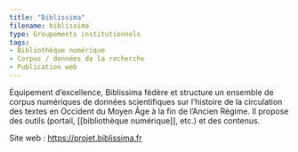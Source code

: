 ```yaml
---
title: "Biblissima"
filename: biblissima
type: Groupements institutionnels
tags:
- Bibliothèque numérique
- Corpus / données de la recherche
- Publication web
---
```


Équipement d’excellence, Biblissima fédère et structure un ensemble de corpus numériques de données scientifiques sur l’histoire de la circulation des textes en Occident du Moyen Âge à la fin de l’Ancien Régime. Il propose des outils (portail, [[bibliothèque numérique]], etc.) et des contenus.

Site web : <https://projet.biblissima.fr>

